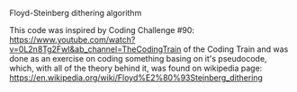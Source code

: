 Floyd-Steinberg dithering algorithm

This code was inspired by Coding Challenge #90: https://www.youtube.com/watch?v=0L2n8Tg2FwI&ab_channel=TheCodingTrain of the Coding Train and was done as an exercise on coding something basing on it's pseudocode, which, with all of the theory behind it, was found on wikipedia page: https://en.wikipedia.org/wiki/Floyd%E2%80%93Steinberg_dithering
